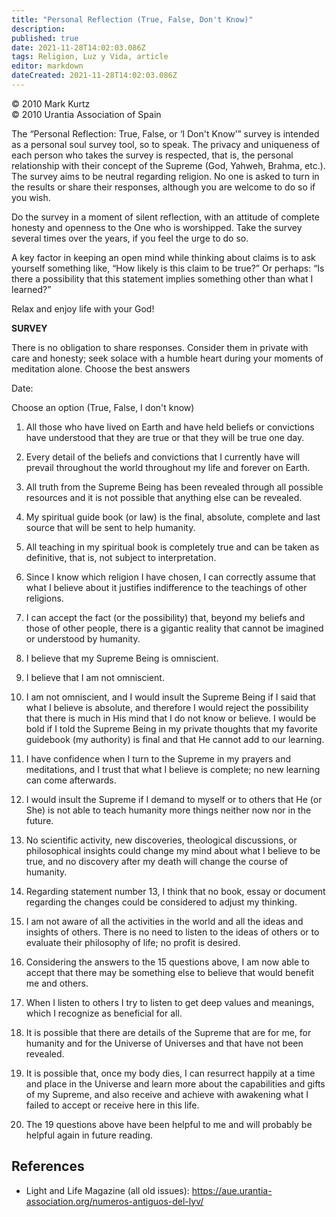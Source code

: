 ```yaml
---
title: "Personal Reflection (True, False, Don't Know)"
description: 
published: true
date: 2021-11-28T14:02:03.086Z
tags: Religion, Luz y Vida, article
editor: markdown
dateCreated: 2021-11-28T14:02:03.086Z
---
```


<p class="v-card v-sheet theme--light gray lighten-3 px-2">© 2010 Mark Kurtz<br>© 2010 Urantia Association of Spain</p>


The “Personal Reflection: True, False, or ‘I Don't Know’” survey is intended as a personal soul survey tool, so to speak. The privacy and uniqueness of each person who takes the survey is respected, that is, the personal relationship with their concept of the Supreme (God, Yahweh, Brahma, etc.). The survey aims to be neutral regarding religion. No one is asked to turn in the results or share their responses, although you are welcome to do so if you wish.

Do the survey in a moment of silent reflection, with an attitude of complete honesty and openness to the One who is worshipped. Take the survey several times over the years, if you feel the urge to do so.

A key factor in keeping an open mind while thinking about claims is to ask yourself something like, “How likely is this claim to be true?” Or perhaps: “Is there a possibility that this statement implies something other than what I learned?”

Relax and enjoy life with your God!

**SURVEY**

There is no obligation to share responses. Consider them in private with care and honesty; seek solace with a humble heart during your moments of meditation alone. Choose the best answers

Date:

Choose an option (True, False, I don't know)

1. All those who have lived on Earth and have held beliefs or convictions have understood that they are true or that they will be true one day.

2. Every detail of the beliefs and convictions that I currently have will prevail throughout the world throughout my life and forever on Earth.

3. All truth from the Supreme Being has been revealed through all possible resources and it is not possible that anything else can be revealed.

4. My spiritual guide book (or law) is the final, absolute, complete and last source that will be sent to help humanity.

5. All teaching in my spiritual book is completely true and can be taken as definitive, that is, not subject to interpretation.

6. Since I know which religion I have chosen, I can correctly assume that what I believe about it justifies indifference to the teachings of other religions.

7. I can accept the fact (or the possibility) that, beyond my beliefs and those of other people, there is a gigantic reality that cannot be imagined or understood by humanity.

8. I believe that my Supreme Being is omniscient.

9. I believe that I am not omniscient.

10. I am not omniscient, and I would insult the Supreme Being if I said that what I believe is absolute, and therefore I would reject the possibility that there is much in His mind that I do not know or believe. I would be bold if I told the Supreme Being in my private thoughts that my favorite guidebook (my authority) is final and that He cannot add to our learning.

11. I have confidence when I turn to the Supreme in my prayers and meditations, and I trust that what I believe is complete; no new learning can come afterwards.

12. I would insult the Supreme if I demand to myself or to others that He (or She) is not able to teach humanity more things neither now nor in the future.

13. No scientific activity, new discoveries, theological discussions, or philosophical insights could change my mind about what I believe to be true, and no discovery after my death will change the course of humanity.

14. Regarding statement number 13, I think that no book, essay or document regarding the changes could be considered to adjust my thinking.

15. I am not aware of all the activities in the world and all the ideas and insights of others. There is no need to listen to the ideas of others or to evaluate their philosophy of life; no profit is desired.

16. Considering the answers to the 15 questions above, I am now able to accept that there may be something else to believe that would benefit me and others.

17. When I listen to others I try to listen to get deep values and meanings, which I recognize as beneficial for all.

18. It is possible that there are details of the Supreme that are for me, for humanity and for the Universe of Universes and that have not been revealed.

19. It is possible that, once my body dies, I can resurrect happily at a time and place in the Universe and learn more about the capabilities and gifts of my Supreme, and also receive and achieve with awakening what I failed to accept or receive here in this life.

20. The 19 questions above have been helpful to me and will probably be helpful again in future reading.


## References

- Light and Life Magazine (all old issues): https://aue.urantia-association.org/numeros-antiguos-del-lyv/

